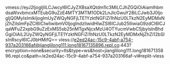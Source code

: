 vmess://eyJ2IjogIjIiLCJwcyI6ICJyZXBsaXQtdm1lc3MiLCJhZGQiOiAiamlhbmdsaWxvbmcxMTEubG9uZzE4MTY3MTM1ODk2LnJlcGwuY28iLCJwb3J0IjogIjQ0MyIsImlkIjogImUyZWQyNGFjLTE1YzktNGFiZi1hNzU0LTkzN2EyMDMxNjZhZiIsImFpZCI6ICIwIiwibmV0IjogIndzIiwidHlwZSI6ICJub25lIiwiaG9zdCI6ICJqaWFuZ2xpbG9uZzExMS5sb25nMTgxNjcxMzU4OTYucmVwbC5jbyIsInBhdGgiOiAiL2UyZWQyNGFjLTE1YzktNGFiZi1hNzU0LTkzN2EyMDMxNjZhZi12bSIsInRscyI6ICJ0bHMifQ==
vless://e2ed24ac-15c9-4abf-a754-937a203166af@jianglilong111.long18167135896.repl.co:443?encryption=none&security=tls&type=ws&host=jianglilong111.long18167135896.repl.co&path=/e2ed24ac-15c9-4abf-a754-937a203166af-vl#replit-vless
